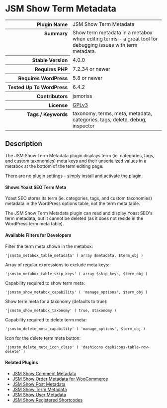 <h1>JSM Show Term Metadata</h1>

<table>
<tr><th align="right" valign="top" nowrap>Plugin Name</th><td>JSM Show Term Metadata</td></tr>
<tr><th align="right" valign="top" nowrap>Summary</th><td>Show term metadata in a metabox when editing terms - a great tool for debugging issues with term metadata.</td></tr>
<tr><th align="right" valign="top" nowrap>Stable Version</th><td>4.0.0</td></tr>
<tr><th align="right" valign="top" nowrap>Requires PHP</th><td>7.2.34 or newer</td></tr>
<tr><th align="right" valign="top" nowrap>Requires WordPress</th><td>5.8 or newer</td></tr>
<tr><th align="right" valign="top" nowrap>Tested Up To WordPress</th><td>6.4.2</td></tr>
<tr><th align="right" valign="top" nowrap>Contributors</th><td>jsmoriss</td></tr>
<tr><th align="right" valign="top" nowrap>License</th><td><a href="https://www.gnu.org/licenses/gpl.txt">GPLv3</a></td></tr>
<tr><th align="right" valign="top" nowrap>Tags / Keywords</th><td>taxonomy, terms, meta, metadata, categories, tags, delete, debug, inspector</td></tr>
</table>

<h2>Description</h2>

<p>The JSM Show Term Metadata plugin displays term (ie. categories, tags, and custom taxonomies) meta keys and their unserialized values in a metabox at the bottom of the term editing page.</p>

<p>There are no plugin settings - simply install and activate the plugin.</p>

<h4>Shows Yoast SEO Term Meta</h4>

<p>Yoast SEO stores its term (ie. categories, tags, and custom taxonomies) metadata in the WordPress options table, not the term meta table.</p>

<p>The JSM Show Term Metadata plugin can read and display Yoast SEO's term metadata, but it cannot be deleted (as it does not reside in the WordPress term meta table).</p>

<h4>Available Filters for Developers</h4>

<p>Filter the term meta shown in the metabox:</p>

<pre><code>'jsmstm_metabox_table_metadata' ( array $metadata, $term_obj )</code></pre>

<p>Array of regular expressions to exclude meta keys:</p>

<pre><code>'jsmstm_metabox_table_skip_keys' ( array $skip_keys, $term_obj )</code></pre>

<p>Capability required to show term meta:</p>

<pre><code>'jsmstm_show_metabox_capability' ( 'manage_options', $term_obj )</code></pre>

<p>Show term meta for a taxonomy (defaults to true):</p>

<pre><code>'jsmstm_show_metabox_taxonomy' ( true, $taxonomy )</code></pre>

<p>Capability required to delete term meta:</p>

<pre><code>'jsmstm_delete_meta_capability' ( 'manage_options', $term_obj )</code></pre>

<p>Icon for the delete term meta button:</p>

<pre><code>'jsmstm_delete_meta_icon_class' ( 'dashicons dashicons-table-row-delete' )</code></pre>

<h4>Related Plugins</h4>

<ul>
<li><a href="https://wordpress.org/plugins/jsm-show-comment-meta/">JSM Show Comment Metadata</a></li>
<li><a href="https://wordpress.org/plugins/jsm-show-order-meta/">JSM Show Order Metadata for WooCommerce</a></li>
<li><a href="https://wordpress.org/plugins/jsm-show-post-meta/">JSM Show Post Metadata</a></li>
<li><a href="https://wordpress.org/plugins/jsm-show-term-meta/">JSM Show Term Metadata</a></li>
<li><a href="https://wordpress.org/plugins/jsm-show-user-meta/">JSM Show User Metadata</a></li>
<li><a href="https://wordpress.org/plugins/jsm-show-registered-shortcodes/">JSM Show Registered Shortcodes</a></li>
</ul>

